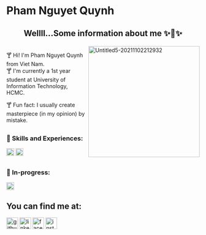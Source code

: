 # Pham Nguyet Quynh

## <p align="center"> Wellll...Some information about me ✨👏✨ </p>
<img href="https://ibb.co/dkTZ7Dy"><img src="https://i.ibb.co/WBhCsf1/Untitled5-20211102212932.png" alt="Untitled5-20211102212932" border="0" width='290' height='290' align="right">
<p align="left"> 🍸 Hi! I'm Pham Nguyet Quynh from Viet Nam. <br>🍸 I'm currently a 1st year student at University of Information Technology, HCMC.</p>
<p align="left"> 🍸 Fun fact: I usually create masterpiece (in my opinion) by mistake.</p>

## <h3 align="left"> 👾 Skills and Experiences: </h3>
<a href="https://imgbb.com/"><img src="https://i.ibb.co/v491S0M/C.png" alt="C" border="0" height='20'></a> <a href="https://imgbb.com/"><img src="https://i.ibb.co/tHszntG/HTML5.png" alt="HTML5" border="0" height='20'></a>

## <h3 align="left"> 👾 In-progress: </h3>
<a href="https://imgbb.com/"><img src="https://i.ibb.co/qMjNjYM/CSS3.png" alt="CSS3" border="0" height='20'></a>

## You can find me at:
[<img src='https://cdn.jsdelivr.net/npm/simple-icons@3.0.1/icons/github.svg' alt='github' height='30'>](https://github.com/PhamNguyetQuynh)  [<img src='https://cdn.jsdelivr.net/npm/simple-icons@3.0.1/icons/linkedin.svg' alt='linkedin' height='30'>](https://www.linkedin.com/in/NguyệtQuỳnhPhạm/)  [<img src='https://cdn.jsdelivr.net/npm/simple-icons@3.0.1/icons/facebook.svg' alt='facebook' height='30'>](https://www.facebook.com/PhạmNguyệtQuỳnh)  [<img src='https://cdn.jsdelivr.net/npm/simple-icons@3.0.1/icons/instagram.svg' alt='instagram' height='30'>](https://www.instagram.com/_pamlord_/)  


